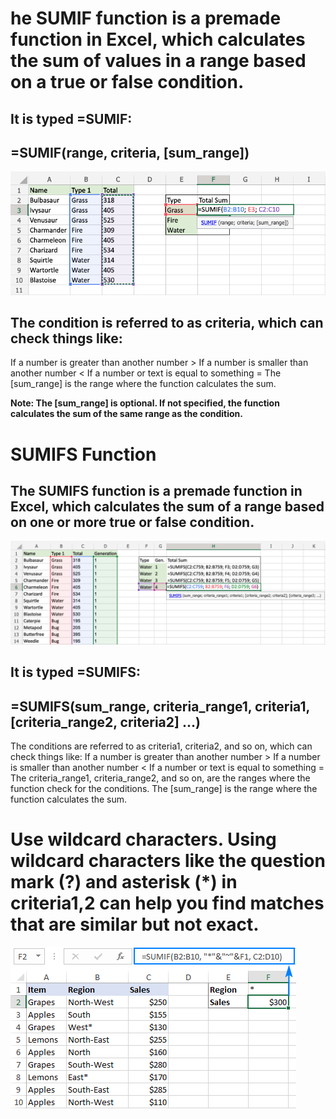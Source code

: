 # he SUMIF function is a premade function in Excel, which calculates the sum of values in a range based on a true or false condition.

## It is typed =SUMIF:
## =SUMIF(range, criteria, [sum_range])
![image alt](https://github.com/Shohanur97/Excel-Basic-to-Advance/blob/main/Math%20FUNCTION/Sumif.png)

## The condition is referred to as criteria, which can check things like:

If a number is greater than another number >
If a number is smaller than another number <
If a number or text is equal to something =
The [sum_range] is the range where the function calculates the sum.

**Note: The [sum_range] is optional.
If not specified, the function calculates the sum of the same range as the condition.**

# SUMIFS Function
## The SUMIFS function is a premade function in Excel, which calculates the sum of a range based on one or more true or false condition.

![image alt](https://github.com/Shohanur97/Excel-Basic-to-Advance/blob/main/Math%20FUNCTION/Sumifs.png)
## It is typed =SUMIFS:

## =SUMIFS(sum_range, criteria_range1, criteria1, [criteria_range2, criteria2] ...)
The conditions are referred to as criteria1, criteria2, and so on, which can check things like:
If a number is greater than another number >
If a number is smaller than another number <
If a number or text is equal to something =
The criteria_range1, criteria_range2, and so on, are the ranges where the function check for the conditions.
The [sum_range] is the range where the function calculates the sum.

# Use wildcard characters. Using wildcard characters like the question mark (?) and asterisk (*) in criteria1,2 can help you find matches that are similar but not exact.

![image alt](https://github.com/Shohanur97/Excel-Basic-to-Advance/blob/main/Math%20FUNCTION/Wildcard.png)
